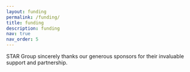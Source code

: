 ```yaml
---
layout: funding
permalink: /funding/
title: funding
description: funding
nav: true
nav_order: 5
---
```


STAR Group sincerely thanks our generous sponsors for their invaluable support and partnership.